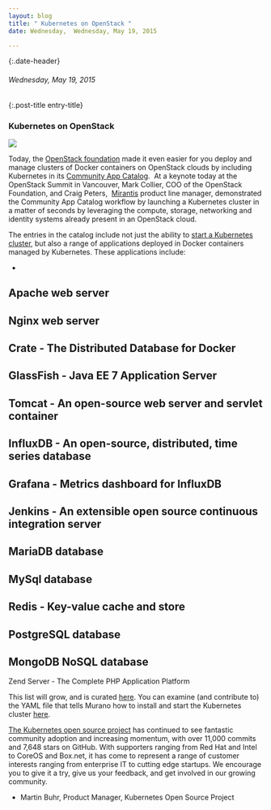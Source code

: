 ```yaml
---
layout: blog
title: " Kubernetes on OpenStack " 
date: Wednesday,  Wednesday, May 19, 2015 

---
```

{:.date-header}
###### Wednesday, May 19, 2015 

{:.post-title entry-title}
### Kubernetes on OpenStack 

  
  

[![](http://3.bp.blogspot.com/-EOrCHChZJZE/VVZzq43g6CI/AAAAAAAAF-E/JUilRHk369E/s400/Untitled%2Bdrawing.jpg)](http://3.bp.blogspot.com/-EOrCHChZJZE/VVZzq43g6CI/AAAAAAAAF-E/JUilRHk369E/s1600/Untitled%2Bdrawing.jpg)

  

Today, the [OpenStack foundation](https://www.openstack.org/foundation/) made it even easier for you deploy and manage clusters of Docker containers on OpenStack clouds by including Kubernetes in its [Community App Catalog](http://apps.openstack.org/). &nbsp;At a keynote today at the OpenStack Summit in Vancouver, Mark Collier, COO of the OpenStack Foundation, and Craig Peters, &nbsp;[Mirantis](https://www.mirantis.com/) product line manager, demonstrated the Community App Catalog workflow by launching a Kubernetes cluster in a matter of seconds by leveraging the compute, storage, networking and identity systems already present in an OpenStack cloud.
  
  

The entries in the catalog include not just the ability to [start a Kubernetes cluster](http://apps.openstack.org/#tab=murano-apps&asset=Kubernetes%20Cluster), but also a range of applications deployed in Docker containers managed by Kubernetes. These applications include:
  
  

- 
Apache web server
- 
Nginx web server
- 
Crate - The Distributed Database for Docker
- 
GlassFish - Java EE 7 Application Server
- 
Tomcat - An open-source web server and servlet container
- 
InfluxDB - An open-source, distributed, time series database
- 
Grafana - Metrics dashboard for InfluxDB
- 
Jenkins - An extensible open source continuous integration server
- 
MariaDB database
- 
MySql database
- 
Redis - Key-value cache and store
- 
PostgreSQL database
- 
MongoDB NoSQL database
- 
Zend Server - The Complete PHP Application Platform
  
  

This list will grow, and is curated [here](https://github.com/openstack/murano-apps/tree/master/Docker/Kubernetes). You can examine (and contribute to) the YAML file that tells Murano how to install and start the Kubernetes cluster [here](https://github.com/openstack/murano-apps/blob/master/Docker/Kubernetes/KubernetesCluster/package/Classes/KubernetesCluster.yaml).
  
  

[The Kubernetes open source project](https://github.com/GoogleCloudPlatform/kubernetes) has continued to see fantastic community adoption and increasing momentum, with over 11,000 commits and 7,648 stars on GitHub. With supporters ranging from Red Hat and Intel to CoreOS and Box.net, it has come to represent a range of customer interests ranging from enterprise IT to cutting edge startups. We encourage you to give it a try, give us your feedback, and get involved in our growing community.
  

- Martin Buhr, Product Manager, Kubernetes Open Source Project

